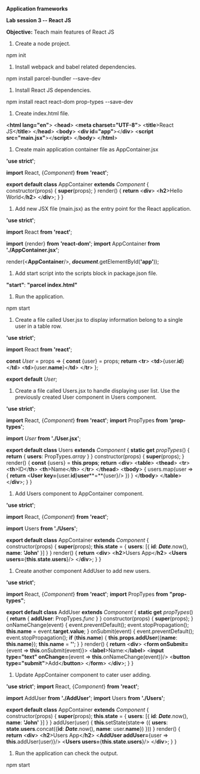 **Application frameworks**

**Lab session 3 -- React JS**

**Objective:** Teach main features of React JS

1.  Create a node project.

npm init

1.  Install webpack and babel related dependencies.

npm install parcel-bundler --save-dev

1.  Install React JS dependencies.

npm install react react-dom prop-types --save-dev

1.  Create index.html file.

<!DOCTYPE **html**>

<**html ****lang=****"en"**>
    <**head**>
        <**meta ****charset=****"UTF-8"**>
        <**title**>React JS</**title**>
    </**head**>
    <**body**>
        <**div ****id=****"app"**></**div**>
        <**script ****src=****"main.jsx"**></**script**>
    </**body**>
</**html**>

1.  Create main application container file as AppContainer.jsx

**'use strict'**;

**import** React, {*Component*} **from** **'react'**;

**export default class** AppContainer **extends** *Component* {
    constructor(props) {
        **super**(props);
    }
    render() {
        **return** <**div**>
            <**h2**>Hello World</**h2**>
        </**div**>;
    }
}

1.  Add new JSX file (main.jsx) as the entry point for the React application.

**'use strict'**;

**import** React **from** **'react'**;

**import** {render} **from** **'react-dom'**;
**import** AppContainer **from** **'./AppContainer.jsx'**;

render(<**AppContainer**/>, ***document***.getElementById(**'app'**));

1.  Add start script into the scripts block in package.json file.

**"start"**: **"parcel index.html"**

1.  Run the application.

npm start

1.  Create a file called User.jsx to display information belong to a single user in a table row.

**'use strict'**;

**import** React **from** **'react'**;

**const** *User* = props => {
    **const** {user} = props;
    **return** <**tr**>
        <**td**>{user.**id**}</**td**>
        <**td**>{user.**name**}</**td**>
    </**tr**>
};

**export default** *User*;

1.  Create a file called Users.jsx to handle displaying user list. Use the previously created User component in Users component.

**'use strict'**;

**import** React, {*Component*} **from** **'react'**;
**import** PropTypes **from** **'prop-types'**;

**import** *User* **from** **'./User.jsx'**;

**export default class** Users **extends** *Component* {
    **static get** *propTypes*() {
        **return** {
            **users**: PropTypes.*array*
        }
    }
    constructor(props) {
        **super**(props);
    }
    render() {
        **const** {users} = **this**.**props**;
        **return** <**div**>
            <**table**>
                <**thead**>
                    <**tr**>
                        <**th**>ID</**th**>
                        <**th**>Name</**th**>
                    </**tr**>
                </**thead**>
            <**tbody**>
                {
                    users.map(user => {
                        **return** <**User ****key****=**{user.**id**}**user****=**{user}/>
                    })
                }
            </**tbody**>
            </**table**>
        </**div**>;
    }
}

1.  Add Users component to AppContainer component.

**'use strict'**;

**import** React, {*Component*} **from** **'react'**;

**import** Users **from** **'./Users'**;

**export default class** AppContainer **extends** *Component* {
    constructor(props) {
        **super**(props);
        **this**.**state** = {
            **users**: [{
                **id**: ***Date***.now(),
                **name**: **'John'**
            }]
        }
    }
    render() {
        **return** <**div**>
            <**h2**>Users App</**h2**>
            <**Users ****users****=**{**this**.**state**.**users**}/>
        </**div**>;
    }
}

1.  Create another component AddUser to add new users.

**'use strict'**;

**import** React, {*Component*} **from** **'react'**;
**import** PropTypes **from** **"prop-types"**;

**export default class** AddUser **extends** *Component* {
    **static get** *propTypes*() {
        **return** {
            **addUser**: PropTypes.*func*
        }
    }
    constructor(props) {
        **super**(props);
    }
    onNameChange(event) {
        event.preventDefault();
        event.stopPropagation();
        **this**.**name** = event.**target**.**value**;
    }
    onSubmit(event) {
        event.preventDefault();
        event.stopPropagation();
        **if** (**this**.**name**) {
            **this**.**props**.**addUser**({**name**: **this**.**name**});
            **this**.**name** = **''**;
        }
    }
    render() {
        **return** <**div**>
            <**form ****onSubmit****=**{event => **this**.onSubmit(event)}>
                <**label**>Name:</**label**>
                <**input ****type****="text" ****onChange****=**{event => **this**.onNameChange(event)}/>
                <**button ****type****="submit"**>Add</**button**>
            </**form**>
        </**div**>;
    }
}

1.  Update AppContainer component to cater user adding.

**'use strict'**;
**import** React, {*Component*} **from** **'react'**;

**import** AddUser **from** **'./AddUser'**;
**import** Users **from** **'./Users'**;

**export default class** AppContainer **extends** *Component* {
    constructor(props) {
        **super**(props);
        **this**.**state** = {
            **users**: [{
                **id**: ***Date***.now(),
                **name**: **'John'**
            }]
        }
    }
    addUser(user) {
        **this**.setState(state=> ({
            **users**: **state**.**users**.concat({**id**: ***Date***.now(), **name**: user.**name**})
        }))
    }
    render() {
        **return** <**div**>
            <**h2**>Users App</**h2**>
            <**AddUser ****addUser****=**{user => **this**.addUser(user)}/>
            <**Users ****users****=**{**this**.**state**.**users**}/>
        </**div**>;
    }
}

1.  Run the application can check the output.

npm start